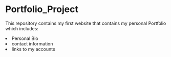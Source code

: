 # Portfolio_Project
This repository contains my first website that contains my personal Portfolio which includes: 
<li>Personal Bio</li>
<li>contact information</li> 
<li>links to my accounts</li>
